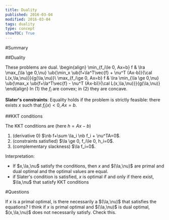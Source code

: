 ```yaml
---
title: Duality
published: 2016-03-04
modified: 2016-03-04
tags: duality
type: concept
showTOC: True
---
```


#Summary

##Duality

These problems are dual.
\begin{align}
\min_{f_i\le 0, Ax=b} f & \lra \max_{\la \ge 0,\nu} \ub{\min_x \ub{f+\la^T\vec{f} + \nu^T (Ax-b)}{\cal L(x,\la,\nu)}}{g(\la,\nu)}\\
\max_{f_i\ge 0, Ax=b} f & \lra \min_{\la \ge 0,\nu} \ub{\max_x \ub{f+\la^T\vec{f} - \nu^T (Ax-b)}{\cal L(x,\la,\nu)}}{g(\la,\nu)}
\end{align}
In (1) the $f_i$ are convex; in (2) they are concave.

**Slater's constraints**: Equality holds if the problem is strictly feasible: there exists $x$ such that $f_i(x)<0, Ax=b$.

##KKT conditions

The KKT conditions are (here $h=Ax-b$)

1. (derivative 0) $\nb f+\sum \la_i \nb f_i + \nu^TA=0$.
2. (constraints satisfied)  $\la \ge 0, f_i\le 0, h_i=0$.
3. (complementary slackness) $\la f_i=0$.

Interpretation: 

* If $x,\la,\nu$ satisfy the conditions, then $x$ and $(\la,\nu)$ are primal and dual optimal and the optimal values are equal.
* if Slater's condition is satisfied, $x$ is optimal if and only if there exist, $\la,\nu$ that satisfy KKT conditions

#Questions

If $x$ is a primal optimal, is there necessarily a $(\la,\nu)$ that satisfies the equations? I think if $x$ is primal optimal and $(\la,\nu)$ is dual optimal, $(x,\la,\nu)$ does not necessarily satisfy. Check this.
